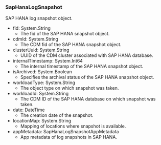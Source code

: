 ### SapHanaLogSnapshot
SAP HANA log snapshot object.

- fid: System.String
  - The fid of the SAP HANA snapshot object.
- cdmId: System.String
  - The CDM fid of the SAP HANA snapshot object.
- clusterUuid: System.String
  - UUID of the CDM cluster associated with SAP HANA database.
- internalTimestamp: System.Int64
  - The internal timestamp of the SAP HANA snapshot object.
- isArchived: System.Boolean
  - Specifies the archival status of the SAP HANA snapshot object.
- workloadType: System.String
  - The object type on which snapshot was taken.
- workloadId: System.String
  - The CDM ID of the SAP HANA database on which snapshot was taken.
- date: DateTime
  - The creation date of the snapshot.
- locationMap: System.String
  - Mapping of locations where snapshot is available.
- appMetadata: SapHanaLogSnapshotAppMetadata
  - App metadata of log snapshots in SAP HANA.
